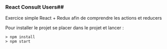 ### React Consult Users##

Exercice simple React + Redux afin de comprendre les actions et reducers

Pour installer le projet se placer dans le projet et lancer : 

```
> npm install
> npm start
```

